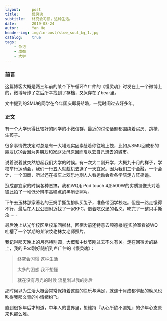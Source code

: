```yaml
---
layout:     post
title:      慢灵魂
subtitle:   终究会习惯，这种生活。
date:       2019-08-24
autor:      Yan He
header-img: img/in-post/slow_soul_bg_1.jpg
catalog:    true
tags:
    - 杂记
    - 成都
    - 大学
---
```

### 前言

这篇博客大概是两三年前的某个下午循环卢广仲的《慢灵魂》时发在上一个微博上的，微博号炸了之后所幸找到了存档，又保存在了bear里。

文中提到的SMU的同学在今年国庆即将结婚，一晃时间过去好多年。

### 正文

有一个大学玩得比较好的同学的小微信群，最近的讨论话题都围绕着买房、跳槽、生孩子。

很多事情做决定时总是有一大堆现实因素扯着你往地上拽，比如从SMU回成都的朋友LCX会因为男朋友和家庭父母原因而难以去自己想去的城市。

说着说着就突然想起我们大学的时候。有一次大二刚开学，大概九十月的样子，学校举行运动会，我们一行五人就趁机去逛了一天宜家。因为我们三个金融，一个会计，一个国商，所以还在校车上欢乐地刷人人看运动会看各学院走方阵撕逼。

逛成都宜家的时候各种恶搞，我和WQ用iPod touch 4那500W的劣质摄像头对着彼此拍了一堆低分辨率高噪点的~~黑历史~~照片。

下午去玉林那家著名的王妈手撕兔排队买兔子，准备带回学校吃。但是一路走饿得不行，最后在人民公园附近找了一家KFC，借着吃汉堡的名义，吃完了一整只手撕兔……

最后晚上从光华校区坐校车回柳林，回宿舍前还特意去颐德楼I座实验室看被WQ吐槽了一个学期的某浓妆艳抹女老师照片。

我记得那天晚上的月亮特别圆，大概和中秋节刚过去不久有关。走在回宿舍的路上，我的iPod刚好随机到卢广仲的《慢灵魂》：


> 终究会习惯  这种生活
>
> 太多的困惑  我不想懂
>
> 就在没有月光的时候  流星划过我的身后


那时候以为生活大概会常常保持着这般的快乐与满足，就连十月成都乍起的晚风也吹得我那文青的小情绪纷飞。

直到很多年后才知道，中年人的世界里，想维持『从心所欲不逾矩』的少年心态原来也那么难。
